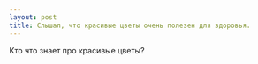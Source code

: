 ```yaml
---
layout: post 
title: Слышал, что красивые цветы очень полезен для здоровья. 
--- 
```

Кто что знает про красивые цветы?